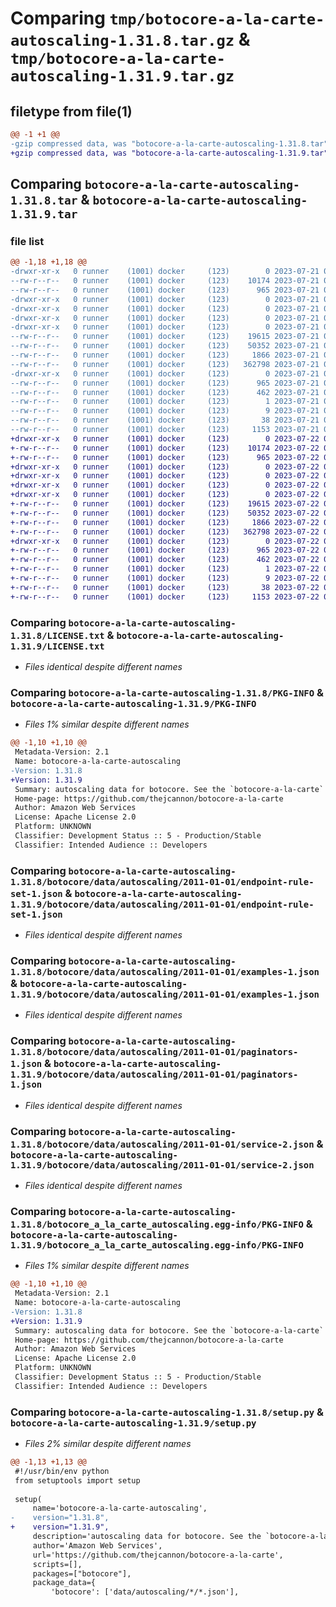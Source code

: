 # Comparing `tmp/botocore-a-la-carte-autoscaling-1.31.8.tar.gz` & `tmp/botocore-a-la-carte-autoscaling-1.31.9.tar.gz`

## filetype from file(1)

```diff
@@ -1 +1 @@
-gzip compressed data, was "botocore-a-la-carte-autoscaling-1.31.8.tar", last modified: Fri Jul 21 01:21:17 2023, max compression
+gzip compressed data, was "botocore-a-la-carte-autoscaling-1.31.9.tar", last modified: Sat Jul 22 01:20:20 2023, max compression
```

## Comparing `botocore-a-la-carte-autoscaling-1.31.8.tar` & `botocore-a-la-carte-autoscaling-1.31.9.tar`

### file list

```diff
@@ -1,18 +1,18 @@
-drwxr-xr-x   0 runner    (1001) docker     (123)        0 2023-07-21 01:21:17.766855 botocore-a-la-carte-autoscaling-1.31.8/
--rw-r--r--   0 runner    (1001) docker     (123)    10174 2023-07-21 01:21:17.000000 botocore-a-la-carte-autoscaling-1.31.8/LICENSE.txt
--rw-r--r--   0 runner    (1001) docker     (123)      965 2023-07-21 01:21:17.766855 botocore-a-la-carte-autoscaling-1.31.8/PKG-INFO
-drwxr-xr-x   0 runner    (1001) docker     (123)        0 2023-07-21 01:21:17.766855 botocore-a-la-carte-autoscaling-1.31.8/botocore/
-drwxr-xr-x   0 runner    (1001) docker     (123)        0 2023-07-21 01:21:17.766855 botocore-a-la-carte-autoscaling-1.31.8/botocore/data/
-drwxr-xr-x   0 runner    (1001) docker     (123)        0 2023-07-21 01:21:17.766855 botocore-a-la-carte-autoscaling-1.31.8/botocore/data/autoscaling/
-drwxr-xr-x   0 runner    (1001) docker     (123)        0 2023-07-21 01:21:17.766855 botocore-a-la-carte-autoscaling-1.31.8/botocore/data/autoscaling/2011-01-01/
--rw-r--r--   0 runner    (1001) docker     (123)    19615 2023-07-21 01:21:06.000000 botocore-a-la-carte-autoscaling-1.31.8/botocore/data/autoscaling/2011-01-01/endpoint-rule-set-1.json
--rw-r--r--   0 runner    (1001) docker     (123)    50352 2023-07-21 01:21:06.000000 botocore-a-la-carte-autoscaling-1.31.8/botocore/data/autoscaling/2011-01-01/examples-1.json
--rw-r--r--   0 runner    (1001) docker     (123)     1866 2023-07-21 01:21:06.000000 botocore-a-la-carte-autoscaling-1.31.8/botocore/data/autoscaling/2011-01-01/paginators-1.json
--rw-r--r--   0 runner    (1001) docker     (123)   362798 2023-07-21 01:21:06.000000 botocore-a-la-carte-autoscaling-1.31.8/botocore/data/autoscaling/2011-01-01/service-2.json
-drwxr-xr-x   0 runner    (1001) docker     (123)        0 2023-07-21 01:21:17.766855 botocore-a-la-carte-autoscaling-1.31.8/botocore_a_la_carte_autoscaling.egg-info/
--rw-r--r--   0 runner    (1001) docker     (123)      965 2023-07-21 01:21:17.000000 botocore-a-la-carte-autoscaling-1.31.8/botocore_a_la_carte_autoscaling.egg-info/PKG-INFO
--rw-r--r--   0 runner    (1001) docker     (123)      462 2023-07-21 01:21:17.000000 botocore-a-la-carte-autoscaling-1.31.8/botocore_a_la_carte_autoscaling.egg-info/SOURCES.txt
--rw-r--r--   0 runner    (1001) docker     (123)        1 2023-07-21 01:21:17.000000 botocore-a-la-carte-autoscaling-1.31.8/botocore_a_la_carte_autoscaling.egg-info/dependency_links.txt
--rw-r--r--   0 runner    (1001) docker     (123)        9 2023-07-21 01:21:17.000000 botocore-a-la-carte-autoscaling-1.31.8/botocore_a_la_carte_autoscaling.egg-info/top_level.txt
--rw-r--r--   0 runner    (1001) docker     (123)       38 2023-07-21 01:21:17.766855 botocore-a-la-carte-autoscaling-1.31.8/setup.cfg
--rw-r--r--   0 runner    (1001) docker     (123)     1153 2023-07-21 01:21:17.000000 botocore-a-la-carte-autoscaling-1.31.8/setup.py
+drwxr-xr-x   0 runner    (1001) docker     (123)        0 2023-07-22 01:20:20.744843 botocore-a-la-carte-autoscaling-1.31.9/
+-rw-r--r--   0 runner    (1001) docker     (123)    10174 2023-07-22 01:20:20.000000 botocore-a-la-carte-autoscaling-1.31.9/LICENSE.txt
+-rw-r--r--   0 runner    (1001) docker     (123)      965 2023-07-22 01:20:20.744843 botocore-a-la-carte-autoscaling-1.31.9/PKG-INFO
+drwxr-xr-x   0 runner    (1001) docker     (123)        0 2023-07-22 01:20:20.740843 botocore-a-la-carte-autoscaling-1.31.9/botocore/
+drwxr-xr-x   0 runner    (1001) docker     (123)        0 2023-07-22 01:20:20.740843 botocore-a-la-carte-autoscaling-1.31.9/botocore/data/
+drwxr-xr-x   0 runner    (1001) docker     (123)        0 2023-07-22 01:20:20.740843 botocore-a-la-carte-autoscaling-1.31.9/botocore/data/autoscaling/
+drwxr-xr-x   0 runner    (1001) docker     (123)        0 2023-07-22 01:20:20.744843 botocore-a-la-carte-autoscaling-1.31.9/botocore/data/autoscaling/2011-01-01/
+-rw-r--r--   0 runner    (1001) docker     (123)    19615 2023-07-22 01:20:09.000000 botocore-a-la-carte-autoscaling-1.31.9/botocore/data/autoscaling/2011-01-01/endpoint-rule-set-1.json
+-rw-r--r--   0 runner    (1001) docker     (123)    50352 2023-07-22 01:20:09.000000 botocore-a-la-carte-autoscaling-1.31.9/botocore/data/autoscaling/2011-01-01/examples-1.json
+-rw-r--r--   0 runner    (1001) docker     (123)     1866 2023-07-22 01:20:09.000000 botocore-a-la-carte-autoscaling-1.31.9/botocore/data/autoscaling/2011-01-01/paginators-1.json
+-rw-r--r--   0 runner    (1001) docker     (123)   362798 2023-07-22 01:20:09.000000 botocore-a-la-carte-autoscaling-1.31.9/botocore/data/autoscaling/2011-01-01/service-2.json
+drwxr-xr-x   0 runner    (1001) docker     (123)        0 2023-07-22 01:20:20.744843 botocore-a-la-carte-autoscaling-1.31.9/botocore_a_la_carte_autoscaling.egg-info/
+-rw-r--r--   0 runner    (1001) docker     (123)      965 2023-07-22 01:20:20.000000 botocore-a-la-carte-autoscaling-1.31.9/botocore_a_la_carte_autoscaling.egg-info/PKG-INFO
+-rw-r--r--   0 runner    (1001) docker     (123)      462 2023-07-22 01:20:20.000000 botocore-a-la-carte-autoscaling-1.31.9/botocore_a_la_carte_autoscaling.egg-info/SOURCES.txt
+-rw-r--r--   0 runner    (1001) docker     (123)        1 2023-07-22 01:20:20.000000 botocore-a-la-carte-autoscaling-1.31.9/botocore_a_la_carte_autoscaling.egg-info/dependency_links.txt
+-rw-r--r--   0 runner    (1001) docker     (123)        9 2023-07-22 01:20:20.000000 botocore-a-la-carte-autoscaling-1.31.9/botocore_a_la_carte_autoscaling.egg-info/top_level.txt
+-rw-r--r--   0 runner    (1001) docker     (123)       38 2023-07-22 01:20:20.744843 botocore-a-la-carte-autoscaling-1.31.9/setup.cfg
+-rw-r--r--   0 runner    (1001) docker     (123)     1153 2023-07-22 01:20:20.000000 botocore-a-la-carte-autoscaling-1.31.9/setup.py
```

### Comparing `botocore-a-la-carte-autoscaling-1.31.8/LICENSE.txt` & `botocore-a-la-carte-autoscaling-1.31.9/LICENSE.txt`

 * *Files identical despite different names*

### Comparing `botocore-a-la-carte-autoscaling-1.31.8/PKG-INFO` & `botocore-a-la-carte-autoscaling-1.31.9/PKG-INFO`

 * *Files 1% similar despite different names*

```diff
@@ -1,10 +1,10 @@
 Metadata-Version: 2.1
 Name: botocore-a-la-carte-autoscaling
-Version: 1.31.8
+Version: 1.31.9
 Summary: autoscaling data for botocore. See the `botocore-a-la-carte` package for more info.
 Home-page: https://github.com/thejcannon/botocore-a-la-carte
 Author: Amazon Web Services
 License: Apache License 2.0
 Platform: UNKNOWN
 Classifier: Development Status :: 5 - Production/Stable
 Classifier: Intended Audience :: Developers
```

### Comparing `botocore-a-la-carte-autoscaling-1.31.8/botocore/data/autoscaling/2011-01-01/endpoint-rule-set-1.json` & `botocore-a-la-carte-autoscaling-1.31.9/botocore/data/autoscaling/2011-01-01/endpoint-rule-set-1.json`

 * *Files identical despite different names*

### Comparing `botocore-a-la-carte-autoscaling-1.31.8/botocore/data/autoscaling/2011-01-01/examples-1.json` & `botocore-a-la-carte-autoscaling-1.31.9/botocore/data/autoscaling/2011-01-01/examples-1.json`

 * *Files identical despite different names*

### Comparing `botocore-a-la-carte-autoscaling-1.31.8/botocore/data/autoscaling/2011-01-01/paginators-1.json` & `botocore-a-la-carte-autoscaling-1.31.9/botocore/data/autoscaling/2011-01-01/paginators-1.json`

 * *Files identical despite different names*

### Comparing `botocore-a-la-carte-autoscaling-1.31.8/botocore/data/autoscaling/2011-01-01/service-2.json` & `botocore-a-la-carte-autoscaling-1.31.9/botocore/data/autoscaling/2011-01-01/service-2.json`

 * *Files identical despite different names*

### Comparing `botocore-a-la-carte-autoscaling-1.31.8/botocore_a_la_carte_autoscaling.egg-info/PKG-INFO` & `botocore-a-la-carte-autoscaling-1.31.9/botocore_a_la_carte_autoscaling.egg-info/PKG-INFO`

 * *Files 1% similar despite different names*

```diff
@@ -1,10 +1,10 @@
 Metadata-Version: 2.1
 Name: botocore-a-la-carte-autoscaling
-Version: 1.31.8
+Version: 1.31.9
 Summary: autoscaling data for botocore. See the `botocore-a-la-carte` package for more info.
 Home-page: https://github.com/thejcannon/botocore-a-la-carte
 Author: Amazon Web Services
 License: Apache License 2.0
 Platform: UNKNOWN
 Classifier: Development Status :: 5 - Production/Stable
 Classifier: Intended Audience :: Developers
```

### Comparing `botocore-a-la-carte-autoscaling-1.31.8/setup.py` & `botocore-a-la-carte-autoscaling-1.31.9/setup.py`

 * *Files 2% similar despite different names*

```diff
@@ -1,13 +1,13 @@
 #!/usr/bin/env python
 from setuptools import setup
 
 setup(
     name='botocore-a-la-carte-autoscaling',
-    version="1.31.8",
+    version="1.31.9",
     description='autoscaling data for botocore. See the `botocore-a-la-carte` package for more info.',
     author='Amazon Web Services',
     url='https://github.com/thejcannon/botocore-a-la-carte',
     scripts=[],
     packages=["botocore"],
     package_data={
         'botocore': ['data/autoscaling/*/*.json'],
```


